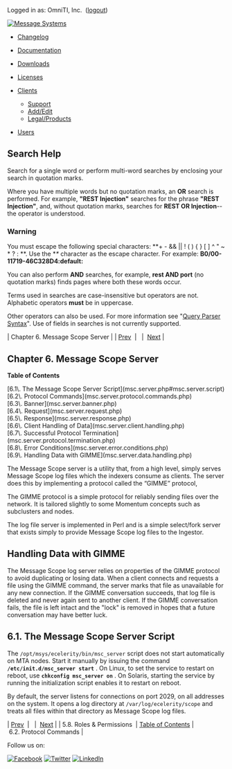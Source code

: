 Logged in as: OmniTI, Inc.  ([logout](https://support.messagesystems.com/logout.php))

[![Message Systems](https://support.messagesystems.com/images/ms-white205.png)](https://support.messagesystems.com/start.php) 

*   [Changelog](https://support.messagesystems.com/start.php?show=changelog)
*   [Documentation](https://support.messagesystems.com/docs/)
*   [Downloads](https://support.messagesystems.com/start.php)

*   [Licenses](https://support.messagesystems.com/license_summary.php)
*   <a href="">Clients</a>
    *   [Support](https://support.messagesystems.com/cs.php)
    *   [Add/Edit](https://support.messagesystems.com/edit_client.php)
    *   [Legal/Products](https://support.messagesystems.com/edit_products.php)
*   [Users](https://support.messagesystems.com/edit_customer.php)

## Search Help

Search for a single word or perform multi-word searches by enclosing your search in quotation marks.

Where you have multiple words but no quotation marks, an **OR** search is performed. For example, **"REST Injection"** searches for the phrase **"REST Injection"**, and, without quotation marks, searches for **REST OR Injection**--the operator is understood.

### Warning

You must escape the following special characters: **+ - && || ! ( ) { } [ ] ^ " ~ * ? : \**. Use the **\** character as the escape character. For example: **B0/00-11719-46C328D4\:default\:**

You can also perform **AND** searches, for example, **rest AND port** (no quotation marks) finds pages where both these words occur.

Terms used in searches are case-insensitive but operators are not. Alphabetic operators **must** be in uppercase.

Other operators can also be used. For more information see "[Query Parser Syntax](https://lucene.apache.org/core/old_versioned_docs/versions/3_0_0/queryparsersyntax.html)". Use of fields in searches is not currently supported.

| Chapter 6. Message Scope Server |
| [Prev](msc.ui.roles.php)  |   |  [Next](msc.server.protocol.commands.php) |

## Chapter 6. Message Scope Server

**Table of Contents**

<dl class="toc">

<dt>[6.1\. The Message Scope Server Script](msc.server.php#msc.server.script)</dt>

<dt>[6.2\. Protocol Commands](msc.server.protocol.commands.php)</dt>

<dt>[6.3\. Banner](msc.server.banner.php)</dt>

<dt>[6.4\. Request](msc.server.request.php)</dt>

<dt>[6.5\. Response](msc.server.response.php)</dt>

<dt>[6.6\. Client Handling of Data](msc.server.client.handling.php)</dt>

<dt>[6.7\. Successful Protocol Termination](msc.server.protocol.termination.php)</dt>

<dt>[6.8\. Error Conditions](msc.server.error.conditions.php)</dt>

<dt>[6.9\. Handling Data with GIMME](msc.server.data.handling.php)</dt>

</dl>

The Message Scope server is a utility that, from a high level, simply serves Message Scope log files which the indexers consume as clients. The server does this by implementing a protocol called the “GIMME” protocol,

The GIMME protocol is a simple protocol for reliably sending files over the network. It is tailored slightly to some Momentum concepts such as subclusters and nodes.

The log file server is implemented in Perl and is a simple select/fork server that exists simply to provide Message Scope log files to the Ingestor.

## Handling Data with GIMME

The Message Scope log server relies on properties of the GIMME protocol to avoid duplicating or losing data. When a client connects and requests a file using the GIMME command, the server marks that file as unavailable for any new connection. If the GIMME conversation succeeds, that log file is deleted and never again sent to another client. If the GIMME conversation fails, the file is left intact and the "lock" is removed in hopes that a future conversation may have better luck.

## 6.1. The Message Scope Server Script

The `/opt/msys/ecelerity/bin/msc_server` script does not start automatically on MTA nodes. Start it manually by issuing the command **`/etc/init.d/msc_server start`**       . On Linux, to set the service to restart on reboot, use **`chkconfig msc_server on`**               . On Solaris, starting the service by running the initialization script enables it to restart on reboot.

By default, the server listens for connections on port 2029, on all addresses on the system. It opens a log directory at `/var/log/ecelerity/scope` and treats all files within that directory as Message Scope log files.

| [Prev](msc.ui.roles.php)  |   |  [Next](msc.server.protocol.commands.php) |
| 5.8. Roles & Permissions  | [Table of Contents](index.php) |  6.2. Protocol Commands |

Follow us on:

[![Facebook](https://support.messagesystems.com/images/icon-facebook.png)](http://www.facebook.com/messagesystems) [![Twitter](https://support.messagesystems.com/images/icon-twitter.png)](http://twitter.com/#!/MessageSystems) [![LinkedIn](https://support.messagesystems.com/images/icon-linkedin.png)](http://www.linkedin.com/company/message-systems)